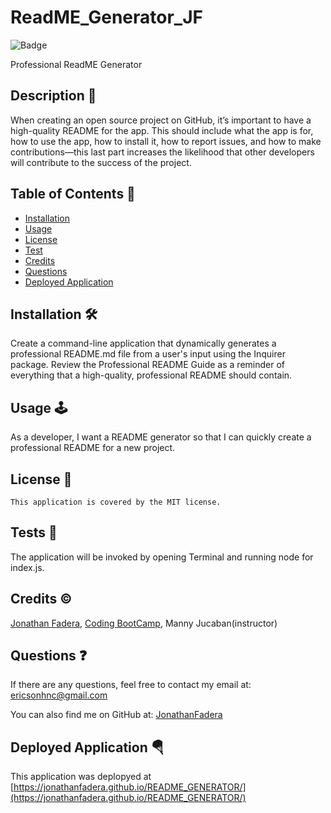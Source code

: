 
# ReadME_Generator_JF

![Badge](https://img.shields.io/badge/License-MIT-blue.svg)

Professional ReadME Generator

## Description 📃
When creating an open source project on GitHub, it’s important to have a high-quality README for the app. This should include what the app is for, how to use the app, how to install it, how to report issues, and how to make contributions—this last part increases the likelihood that other developers will contribute to the success of the project.

## Table of Contents 📖
- [Installation](#installation)
- [Usage](#usage-)
- [License](#license-📄)
- [Test](#tests)
- [Credits](#credits)
- [Questions](#questions)
- [Deployed Application](#deployed-application)

## Installation 🛠️
Create a command-line application that dynamically generates a professional README.md file from a user's input using the Inquirer package. Review the Professional README Guide as a reminder of everything that a high-quality, professional README should contain.

## Usage 🕹️
As a developer, I want a README generator so that I can quickly create a professional README for a new project.

## License 📄
    This application is covered by the MIT license.

## Tests 💉
The application will be invoked by opening Terminal and running node for index.js.

## Credits ©️
[Jonathan Fadera](https://github.com/JonathanFadera), [Coding BootCamp](https://github.com/coding-boot-camp/potential-enigma), Manny Jucaban(instructor)

## Questions ❓
If there are any questions, feel free to contact my email at: ericsonhnc@gmail.com

You can also find me on GitHub at: [JonathanFadera](https://www.github.com/JonathanFadera)

## Deployed Application 🪂
This application was deplopyed at [https://jonathanfadera.github.io/README_GENERATOR/](https://jonathanfadera.github.io/README_GENERATOR/)
